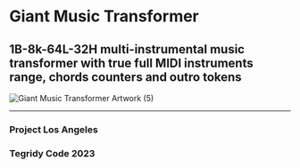 # Giant Music Transformer
## 1B-8k-64L-32H multi-instrumental music transformer with true full MIDI instruments range, chords counters and outro tokens

![Giant Music Transformer Artwork (5)](https://github.com/asigalov61/Giant-Music-Transformer/assets/56325539/ddbf56c6-594a-43de-925d-e115ccd8b15d)

***

### Project Los Angeles
### Tegridy Code 2023
